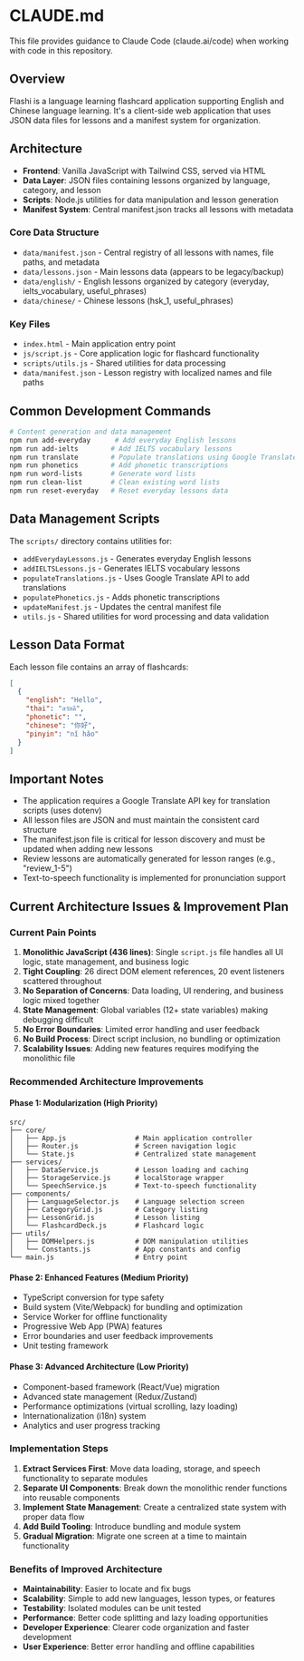 # CLAUDE.md

This file provides guidance to Claude Code (claude.ai/code) when working with code in this repository.

## Overview

Flashi is a language learning flashcard application supporting English and Chinese language learning. It's a client-side web application that uses JSON data files for lessons and a manifest system for organization.

## Architecture

- **Frontend**: Vanilla JavaScript with Tailwind CSS, served via HTML
- **Data Layer**: JSON files containing lessons organized by language, category, and lesson
- **Scripts**: Node.js utilities for data manipulation and lesson generation
- **Manifest System**: Central manifest.json tracks all lessons with metadata

### Core Data Structure

- `data/manifest.json` - Central registry of all lessons with names, file paths, and metadata
- `data/lessons.json` - Main lessons data (appears to be legacy/backup)
- `data/english/` - English lessons organized by category (everyday, ielts_vocabulary, useful_phrases)
- `data/chinese/` - Chinese lessons (hsk_1, useful_phrases)

### Key Files

- `index.html` - Main application entry point
- `js/script.js` - Core application logic for flashcard functionality
- `scripts/utils.js` - Shared utilities for data processing
- `data/manifest.json` - Lesson registry with localized names and file paths

## Common Development Commands

```bash
# Content generation and data management
npm run add-everyday      # Add everyday English lessons
npm run add-ielts        # Add IELTS vocabulary lessons
npm run translate        # Populate translations using Google Translate API
npm run phonetics        # Add phonetic transcriptions
npm run word-lists       # Generate word lists
npm run clean-list       # Clean existing word lists
npm run reset-everyday   # Reset everyday lessons data
```

## Data Management Scripts

The `scripts/` directory contains utilities for:
- `addEverydayLessons.js` - Generates everyday English lessons
- `addIELTSLessons.js` - Generates IELTS vocabulary lessons  
- `populateTranslations.js` - Uses Google Translate API to add translations
- `populatePhonetics.js` - Adds phonetic transcriptions
- `updateManifest.js` - Updates the central manifest file
- `utils.js` - Shared utilities for word processing and data validation

## Lesson Data Format

Each lesson file contains an array of flashcards:
```json
[
  {
    "english": "Hello",
    "thai": "สวัสดี", 
    "phonetic": "",
    "chinese": "你好",
    "pinyin": "nǐ hǎo"
  }
]
```

## Important Notes

- The application requires a Google Translate API key for translation scripts (uses dotenv)
- All lesson files are JSON and must maintain the consistent card structure
- The manifest.json file is critical for lesson discovery and must be updated when adding new lessons
- Review lessons are automatically generated for lesson ranges (e.g., "review_1-5")
- Text-to-speech functionality is implemented for pronunciation support

## Current Architecture Issues & Improvement Plan

### Current Pain Points

1. **Monolithic JavaScript (436 lines)**: Single `script.js` file handles all UI logic, state management, and business logic
2. **Tight Coupling**: 26 direct DOM element references, 20 event listeners scattered throughout
3. **No Separation of Concerns**: Data loading, UI rendering, and business logic mixed together
4. **State Management**: Global variables (12+ state variables) making debugging difficult
5. **No Error Boundaries**: Limited error handling and user feedback
6. **No Build Process**: Direct script inclusion, no bundling or optimization
7. **Scalability Issues**: Adding new features requires modifying the monolithic file

### Recommended Architecture Improvements

#### Phase 1: Modularization (High Priority)
```
src/
├── core/
│   ├── App.js                 # Main application controller
│   ├── Router.js              # Screen navigation logic
│   └── State.js               # Centralized state management
├── services/
│   ├── DataService.js         # Lesson loading and caching
│   ├── StorageService.js      # localStorage wrapper
│   └── SpeechService.js       # Text-to-speech functionality
├── components/
│   ├── LanguageSelector.js    # Language selection screen
│   ├── CategoryGrid.js        # Category listing
│   ├── LessonGrid.js          # Lesson listing
│   └── FlashcardDeck.js       # Flashcard logic
├── utils/
│   ├── DOMHelpers.js          # DOM manipulation utilities
│   └── Constants.js           # App constants and config
└── main.js                    # Entry point
```

#### Phase 2: Enhanced Features (Medium Priority)
- TypeScript conversion for type safety
- Build system (Vite/Webpack) for bundling and optimization
- Service Worker for offline functionality
- Progressive Web App (PWA) features
- Error boundaries and user feedback improvements
- Unit testing framework

#### Phase 3: Advanced Architecture (Low Priority)
- Component-based framework (React/Vue) migration
- Advanced state management (Redux/Zustand)
- Performance optimizations (virtual scrolling, lazy loading)
- Internationalization (i18n) system
- Analytics and user progress tracking

### Implementation Steps

1. **Extract Services First**: Move data loading, storage, and speech functionality to separate modules
2. **Separate UI Components**: Break down the monolithic render functions into reusable components
3. **Implement State Management**: Create a centralized state system with proper data flow
4. **Add Build Tooling**: Introduce bundling and module system
5. **Gradual Migration**: Migrate one screen at a time to maintain functionality

### Benefits of Improved Architecture

- **Maintainability**: Easier to locate and fix bugs
- **Scalability**: Simple to add new languages, lesson types, or features
- **Testability**: Isolated modules can be unit tested
- **Performance**: Better code splitting and lazy loading opportunities
- **Developer Experience**: Clearer code organization and faster development
- **User Experience**: Better error handling and offline capabilities